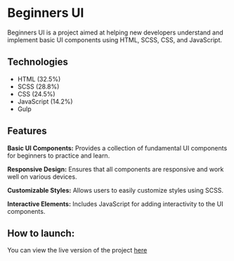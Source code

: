 # Beginners UI
Beginners UI is a project aimed at helping new developers understand and implement basic UI components using HTML, SCSS, CSS, and JavaScript.

## Technologies
* HTML (32.5%)
* SCSS (28.8%)
* CSS (24.5%)
* JavaScript (14.2%)
* Gulp

## Features
**Basic UI Components:**
Provides a collection of fundamental UI components for beginners to practice and learn.

**Responsive Design:**
Ensures that all components are responsive and work well on various devices.

**Customizable Styles:**
Allows users to easily customize styles using SCSS.

**Interactive Elements:**
Includes JavaScript for adding interactivity to the UI components.

## How to launch:
You can view the live version of the project [here](https://beginners-ui.vercel.app/)
